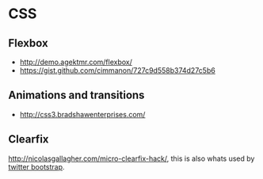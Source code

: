 # CSS

## Flexbox

- http://demo.agektmr.com/flexbox/
- https://gist.github.com/cimmanon/727c9d558b374d27c5b6

## Animations and transitions

- http://css3.bradshawenterprises.com/

## Clearfix

http://nicolasgallagher.com/micro-clearfix-hack/, this is also whats used by [twitter bootstrap](https://github.com/twbs/bootstrap/blob/master/less/mixins.less).
